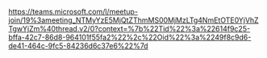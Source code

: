 https://teams.microsoft.com/l/meetup-join/19%3ameeting_NTMyYzE5MjQtZThmMS00MjMzLTg4NmEtOTE0YjVhZTgwYjZm%40thread.v2/0?context=%7b%22Tid%22%3a%22614f9c25-bffa-42c7-86d8-964101f55fa2%22%2c%22Oid%22%3a%2249f8c9d6-de41-464c-9fc5-84236d6c37e6%22%7d
